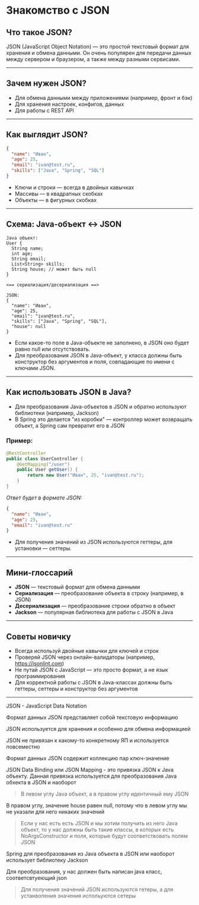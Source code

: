 # Знакомство с JSON

## Что такое JSON?
JSON (JavaScript Object Notation) — это простой текстовый формат для хранения и обмена данными. Он очень популярен для передачи данных между сервером и браузером, а также между разными сервисами.

---

## Зачем нужен JSON?
- Для обмена данными между приложениями (например, фронт и бэк)
- Для хранения настроек, конфигов, данных
- Для работы с REST API

---

## Как выглядит JSON?
```json
{
  "name": "Иван",
  "age": 25,
  "email": "ivan@test.ru",
  "skills": ["Java", "Spring", "SQL"]
}
```
- Ключи и строки — всегда в двойных кавычках
- Массивы — в квадратных скобках
- Объекты — в фигурных скобках

---

## Схема: Java-объект <-> JSON
```
Java объект:
User {
  String name;
  int age;
  String email;
  List<String> skills;
  String house; // может быть null
}

<== сериализация/десериализация ==>

JSON:
{
  "name": "Иван",
  "age": 25,
  "email": "ivan@test.ru",
  "skills": ["Java", "Spring", "SQL"],
  "house": null
}
```
- Если какое-то поле в Java-объекте не заполнено, в JSON оно будет равно null или отсутствовать.
- Для преобразования JSON в Java-объект, у класса должны быть конструктор без аргументов и поля, совпадающие по имени с ключами JSON.

---

## Как использовать JSON в Java?
- Для преобразования Java-объектов в JSON и обратно используют библиотеки (например, Jackson)
- В Spring это делается "из коробки" — контроллер может возвращать объект, а Spring сам превратит его в JSON

### Пример:
```java
@RestController
public class UserController {
    @GetMapping("/user")
    public User getUser() {
        return new User("Иван", 25, "ivan@test.ru");
    }
}
```
_Ответ будет в формате JSON:_
```json
{
  "name": "Иван",
  "age": 25,
  "email": "ivan@test.ru"
}
```
- Для получения значений из JSON используются геттеры, для установки — сеттеры.

---

## Мини-глоссарий
- **JSON** — текстовый формат для обмена данными
- **Сериализация** — преобразование объекта в строку (например, в JSON)
- **Десериализация** — преобразование строки обратно в объект
- **Jackson** — популярная библиотека для работы с JSON в Java

---

## Советы новичку
- Всегда используй двойные кавычки для ключей и строк
- Проверяй JSON через онлайн-валидаторы (например, https://jsonlint.com)
- Не путай JSON с JavaScript — это просто формат, а не язык программирования
- Для корректной работы с JSON в Java-классах должны быть геттеры, сеттеры и конструктор без аргументов

---

JSON - JavaScript Data Notation

Формат данных JSON представляет собой текстовую информацию

JSON используется для хранения и особенно для обмена информацией

JSON не привязан к какому-то конкретному ЯП и используется повсеместно

Формат данных JSON содержит коллекцию пар ключ-значение

JSON Data Binding или JSON Mapping - это привязка JSON к Java объекту. Данная привязка используется для преобразования
Java обхекта в JSON и наоборот

> В левом углу Java объект, а в правом углу идентичный ему JSON

В правом углу, значение house равен null, потому что в левом углу мы не указали для него никаких значений

> Если у нас есть есть JSON и мы хотим получить из него Java объект, то у нас должны быть такие классы, в которых есть
> NoArgsConstructor и поля, которые будут соответствовать полям JSON

Spring для преобразования из Java объекта в JSON или наоборот использует библиотеку Jackson

Для преобразования, у нас должен быть написан java класс, соответсвтуеющий json

> Для получения значений JSON используются гетеры, а для устанволения значения испольуются сетеры

